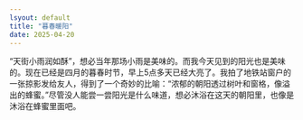 ```yaml
---
lsyout: default
title: "暮春暖阳"
date: 2025-04-20
---
```


“天街小雨润如酥”，想必当年那场小雨是美味的。而我今天见到的阳光也是美味的。现在已经是四月的暮春时节，早上5点多天已经大亮了。我拍了地铁站窗户的一张掠影发给友人，得到了一个奇妙的比喻：“浓郁的朝阳透过树叶和窗格，像溢出的蜂蜜。”尽管没人能尝一尝阳光是什么味道，想必沐浴在这天的朝阳里，也像是沐浴在蜂蜜里面吧。
